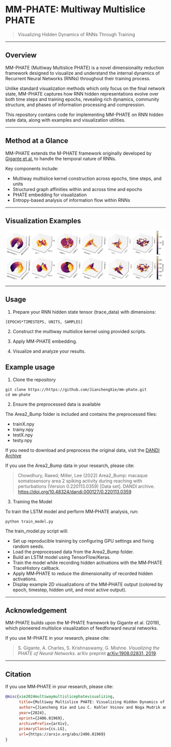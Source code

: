 # MM-PHATE: Multiway Multislice PHATE

> Visualizing Hidden Dynamics of RNNs Through Training

---

## Overview

MM-PHATE (Multiway Multislice PHATE) is a novel dimensionality reduction framework designed to visualize and understand the internal dynamics of Recurrent Neural Networks (RNNs) throughout their training process.

Unlike standard visualization methods which only focus on the final network state, MM-PHATE captures how RNN hidden representations evolve over both time steps and training epochs, revealing rich dynamics, community structure, and phases of information processing and compression.

This repository contains code for implementing MM-PHATE on RNN hidden state data, along with examples and visualization utilities.

---

## Method at a Glance

MM-PHATE extends the M-PHATE framework originally developed by [Gigante et al.](https://github.com/scottgigante/m-phate?tab=readme-ov-file) to handle the temporal nature of RNNs.

Key components include:
- Multiway multislice kernel construction across epochs, time steps, and units
- Structured graph affinities within and across time and epochs
- PHATE embedding for visualization
- Entropy-based analysis of information flow within RNNs

---

## Visualization Examples

![MM-PHATE Visualization](figures/embedding.png)

---

## Usage

1. Prepare your RNN hidden state tensor (trace_data) with dimensions:
```
[EPOCHS*TIMESTEPS, UNITS, SAMPLES]
```

2. Construct the multiway multislice kernel using provided scripts.

3. Apply MM-PHATE embedding.

4. Visualize and analyze your results.

## Example usage

1. Clone the repository
```
git clone https://https://github.com/JianchengXie/mm-phate.git
cd mm-phate
```
2. Ensure the preprocessed data is available

The Area2_Bump folder is included and contains the preprocessed files:

- trainX.npy
- trainy.npy
- testX.npy
- testy.npy

If you need to download and preprocess the original data, visit the [DANDI Archive](https://dandiarchive.org/dandiset/000127)

If you use the Area2_Bump data in your research, please cite: 
> Chowdhury, Raeed; Miller, Lee (2022) Area2_Bump: macaque somatosensory area 2 spiking activity during reaching with perturbations (Version 0.220113.0359) [Data set]. DANDI archive. https://doi.org/10.48324/dandi.000127/0.220113.0359

3. Training the Model
   
To train the LSTM model and perform MM‑PHATE analysis, run:

```
python train_model.py
```

The train_model.py script will:
- Set up reproducible training by configuring GPU settings and fixing random seeds.
- Load the preprocessed data from the Area2_Bump folder.
- Build an LSTM model using TensorFlow/Keras.
- Train the model while recording hidden activations with the MM‑PHATE TraceHistory callback.
- Apply MM‑PHATE to reduce the dimensionality of recorded hidden activations.
- Display example 2D visualizations of the MM‑PHATE output (colored by epoch, timestep, hidden unit, and most active output).

---

## Acknowledgement

MM-PHATE builds upon the M-PHATE framework by Gigante et al. (2019), which pioneered multislice visualization of feedforward neural networks. 

If you use M-PHATE in your research, please cite:

> S. Gigante, A. Charles, S. Krishnaswamy, G. Mishne. *Visualizing the PHATE of Neural Networks.* arXiv preprint [arXiv:1908.02831, 2019](https://arxiv.org/abs/1908.02831).

---

## Citation

If you use MM‑PHATE in your research, please cite:

```bibtex
@misc{xie2024multiwaymultislicephatevisualizing,
      title={Multiway Multislice PHATE: Visualizing Hidden Dynamics of RNNs through Training}, 
      author={Jiancheng Xie and Lou C. Kohler Voinov and Noga Mudrik and Gal Mishne and Adam Charles},
      year={2024},
      eprint={2406.01969},
      archivePrefix={arXiv},
      primaryClass={cs.LG},
      url={https://arxiv.org/abs/2406.01969}
}
```
